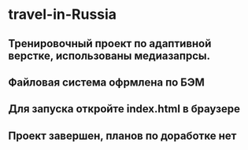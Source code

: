 # travel-in-Russia

## Тренировочный проект по адаптивной верстке, использованы медиазапрсы.
## Файловая система офрмлена по БЭМ 

## Для запуска откройте index.html в браузере 

## Проект завершен, планов по доработке нет
